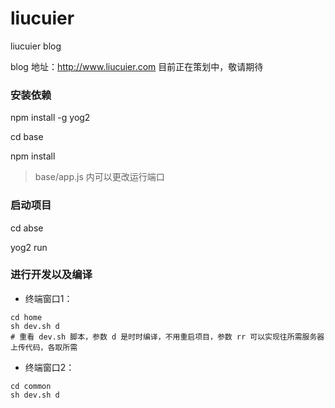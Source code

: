 # liucuier
liucuier blog

blog 地址：http://www.liucuier.com
目前正在策划中，敬请期待

### 安装依赖
npm install -g yog2

cd base

npm install

> base/app.js 内可以更改运行端口

### 启动项目

cd abse

yog2 run

### 进行开发以及编译
- 终端窗口1：
```shell
cd home
sh dev.sh d
# 重看 dev.sh 脚本，参数 d 是时时编译，不用重启项目，参数 rr 可以实现往所需服务器上传代码，各取所需
```

- 终端窗口2：
```shell
cd common
sh dev.sh d
```
